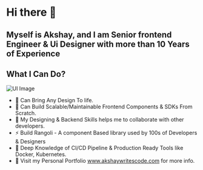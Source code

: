 # Hi there 👋

## Myself is Akshay, and I am Senior frontend Engineer & Ui Designer with more than 10 Years of Experience

## What I Can Do?
  ![UI Image](https://i.pinimg.com/originals/e0/28/b3/e028b31e327d14ef18a57e02979436d3.jpg)
- 🔭 Can Bring Any Design To life.
- 🌱 Can Build Scalable/Maintainable Frontend Components & SDKs From Scratch.
- 👯 My Designing & Backend Skills helps me to collaborate with other developers.
- ⚡ Build Rangoli - A component Based library used by 100s of Developers & Designers
- 🐬 Deep Knowledge of CI/CD Pipeline & Production Ready Tools like Docker, Kubernetes.
- 🔗 Visit my Personal Portfolio www.akshaywritescode.com for more info.
